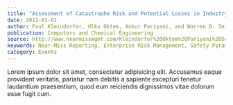 ```yaml
---
title: "Assessment of Catastrophe Risk and Potential Losses in Industry"
date: 2012-01-01
author: Paul Kleindorfer, Ulku Oktem, Ankur Pariyani, and Warren D. Seider
publication: Computers and Chemical Engineering
source: http://www.nearmissmgmt.com/Kleindorfer%20Oktem%20Pariyani%20Seider%20CACE%202012.pdf
keywords: Near-Miss Reporting, Enterprise Risk Management, Safety Pyramid, Leading Risk Indicators, Potential Safety Losses
category: Events
---
```


Lorem ipsum dolor sit amet, consectetur adipisicing elit. Accusamus eaque provident veritatis, pariatur nam debitis a sapiente excepturi tenetur laudantium praesentium, quod eum reiciendis dignissimos vitae dolorum esse fugit cum.